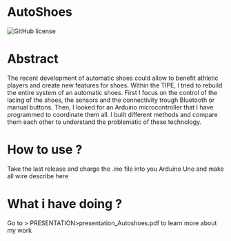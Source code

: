 # **AutoShoes**

![GitHub license](https://img.shields.io/github/license/naoutix/AutoShoes)

# Abstract
The recent development of automatic shoes could allow to benefit athletic players and create new features for shoes. Within the TIPE, I tried to rebuild the entire system of an automatic shoes. First I focus on the control of the lacing of the shoes, the sensors and the connectivity trough Bluetooth or manual buttons. Then, I looked for an Arduino microcontroller that I have programmed to coordinate them all. I built different methods and compare them each other to understand the problematic of these technology. 

# How to use ?
Take the last release and charge the .ino file into you Arduino Uno and make all wire describe here

# What i have doing ?
Go to > PRESENTATION>presentation_Autoshoes.pdf to learn more about my work
